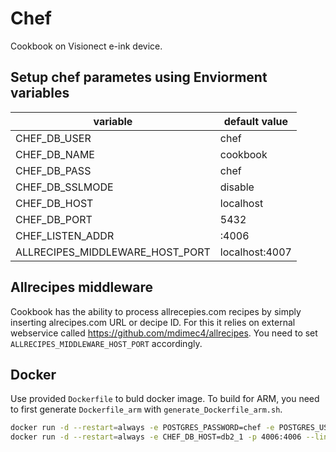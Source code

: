 # Chef

Cookbook on Visionect e-ink device. 

## Setup chef parametes using  Enviorment variables

 | variable                         | default value  |
 |----------------------------------|----------------|
 | CHEF_DB_USER                     | chef           |
 | CHEF_DB_NAME                     | cookbook       |
 | CHEF_DB_PASS                     | chef           |
 | CHEF_DB_SSLMODE                  | disable        |
 | CHEF_DB_HOST                     | localhost      |
 | CHEF_DB_PORT                     | 5432           |
 | CHEF_LISTEN_ADDR                 | :4006          |
 | ALLRECIPES_MIDDLEWARE_HOST_PORT  | localhost:4007 |
 
 ## Allrecipes middleware
 
 Cookbook has the ability to process allrecepies.com recipes by simply inserting alrecipes.com URL or decipe ID. For this it relies on external webservice called https://github.com/mdimec4/allrecipes. You need to set ``ALLRECIPES_MIDDLEWARE_HOST_PORT`` accordingly.  

## Docker
 Use provided ```Dockerfile``` to buld docker image.
 To build for ARM, you need to first generate ```Dockerfile_arm``` with ```generate_Dockerfile_arm.sh```.


```sh
docker run -d --restart=always -e POSTGRES_PASSWORD=chef -e POSTGRES_USER=chef -e POSTGRES_DB=cookbook --name chef_postgres postgres
docker run -d --restart=always -e CHEF_DB_HOST=db2_1 -p 4006:4006 --link chef_postgres:db2_1 --name chef chef
```

